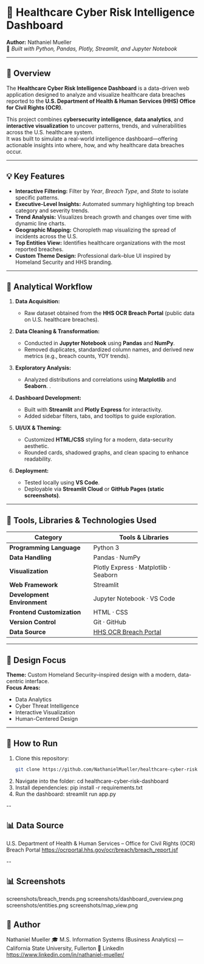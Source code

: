 # 🏥 Healthcare Cyber Risk Intelligence Dashboard
**Author:** Nathaniel Mueller  
📍 *Built with Python, Pandas, Plotly, Streamlit, and Jupyter Notebook*

---

## 📘 Overview
The **Healthcare Cyber Risk Intelligence Dashboard** is a data-driven web application designed to analyze and visualize healthcare data breaches reported to the **U.S. Department of Health & Human Services (HHS) Office for Civil Rights (OCR)**.  

This project combines **cybersecurity intelligence**, **data analytics**, and **interactive visualization** to uncover patterns, trends, and vulnerabilities across the U.S. healthcare system.  
It was built to simulate a real-world intelligence dashboard—offering actionable insights into where, how, and why healthcare data breaches occur.

---

## 💡 Key Features
- **Interactive Filtering:** Filter by *Year*, *Breach Type*, and *State* to isolate specific patterns.  
- **Executive-Level Insights:** Automated summary highlighting top breach category and severity trends.  
- **Trend Analysis:** Visualizes breach growth and changes over time with dynamic line charts.  
- **Geographic Mapping:** Choropleth map visualizing the spread of incidents across the U.S.  
- **Top Entities View:** Identifies healthcare organizations with the most reported breaches.  
- **Custom Theme Design:** Professional dark–blue UI inspired by Homeland Security and HHS branding.  

---

## 🧠 Analytical Workflow
1. **Data Acquisition:**  
   - Raw dataset obtained from the **HHS OCR Breach Portal** (public data on U.S. healthcare breaches).  

2. **Data Cleaning & Transformation:**  
   - Conducted in **Jupyter Notebook** using **Pandas** and **NumPy**.  
   - Removed duplicates, standardized column names, and derived new metrics (e.g., breach counts, YOY trends).  

3. **Exploratory Analysis:**  
   - Analyzed distributions and correlations using **Matplotlib** and **Seaborn**.  .  

4. **Dashboard Development:**  
   - Built with **Streamlit** and **Plotly Express** for interactivity.  
   - Added sidebar filters, tabs, and tooltips to guide exploration.  

5. **UI/UX & Theming:**  
   - Customized **HTML/CSS** styling for a modern, data-security aesthetic.  
   - Rounded cards, shadowed graphs, and clean spacing to enhance readability.  

6. **Deployment:**  
   - Tested locally using **VS Code**.  
   - Deployable via **Streamlit Cloud** or **GitHub Pages (static screenshots)**.  

---

## 🧰 Tools, Libraries & Technologies Used
| Category | Tools & Libraries |
|-----------|------------------|
| **Programming Language** | Python 3 |
| **Data Handling** | Pandas · NumPy |
| **Visualization** | Plotly Express · Matplotlib · Seaborn |
| **Web Framework** | Streamlit |
| **Development Environment** | Jupyter Notebook · VS Code |
| **Frontend Customization** | HTML · CSS |
| **Version Control** | Git · GitHub |
| **Data Source** | [HHS OCR Breach Portal](https://ocrportal.hhs.gov/ocr/breach/breach_report.jsf) |

---

## 🎨 Design Focus
**Theme:** Custom Homeland Security–inspired design with a modern, data-centric interface.  
**Focus Areas:**  
- Data Analytics  
- Cyber Threat Intelligence  
- Interactive Visualization  
- Human-Centered Design  

---

## 🚀 How to Run
1. Clone this repository:
   ```bash
   git clone https://github.com/NathanielMueller/healthcare-cyber-risk-dashboard.git
2. Navigate into the folder:
    cd healthcare-cyber-risk-dashboard
3. Install dependencies:
    pip install -r requirements.txt
4. Run the dashboard:
    streamlit run app.py

--

## 📊 Data Source
U.S. Department of Health & Human Services – Office for Civil Rights (OCR) Breach Portal
https://ocrportal.hhs.gov/ocr/breach/breach_report.jsf

--

## 📊 Screenshots
screenshots/breach_trends.png
screenshots/dashboard_overview.png
screenshots/entities.png
screenshots/map_view.png

## 👤 Author
Nathaniel Mueller
🎓 M.S. Information Systems (Business Analytics) — California State University, Fullerton
🔗 LinkedIn https://www.linkedin.com/in/nathaniel-mueller/